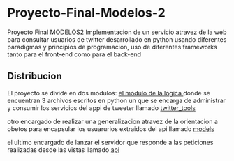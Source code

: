 # Proyecto-Final-Modelos-2

Proyecto Final MODELOS2 Implementacion de un servicio atravez de la web para consultar usuarios de twitter desarrollado en python usando diferentes paradigmas y principios de programacion, uso de diferentes frameworks tanto para el front-end 
como para el back-end

## Distribucion

El proyecto se divide en dos modulos:
[el modulo de la logica ](https://github.com/matheo6/Proyecto-Final-Modelos-2/tree/master/Server%20Tweeter) donde se encuentran 3 archivos escritos en python un que se encarga de administrar y consumir los servicios del appi de tweeter llamado 
[twitter_tools](https://github.com/matheo6/Proyecto-Final-Modelos-2/blob/master/Server%20Tweeter/api.py)

otro encargado de realizar una generalizacion atravez de la orientacion a obetos para encapsular los usuarurios extraidos del api llamado 
[models](https://github.com/matheo6/Proyecto-Final-Modelos-2/blob/master/Server%20Tweeter/models.py)

el ultimo encargado de lanzar el servidor que responde a las peticiones realizadas desde las vistas llamado
[api](https://github.com/matheo6/Proyecto-Final-Modelos-2/blob/master/Server%20Tweeter/twitter_tools.py) 


